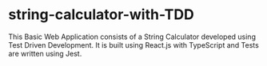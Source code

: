 # string-calculator-with-TDD
This Basic Web Application consists of a String Calculator developed using Test Driven Development. It is built using React.js with TypeScript and Tests are written using Jest.

